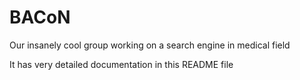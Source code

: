 # BACoN
Our insanely cool group working on a search engine in medical field 


It has very detailed documentation in this README file
